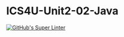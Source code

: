 # ICS4U-Unit2-02-Java
[![GitHub's Super Linter](https://github.com/Ryan-ChungKamChung/ICS4U-Unit2-02-Java/workflows/GitHub's%20Super%20Linter/badge.svg)](https://github.com/Ryan-ChungKamChung/ICS4U-Unit2-02-Java/actions)
